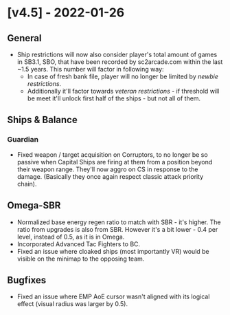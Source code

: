 # [v4.5] - 2022-01-26

## General

- Ship restrictions will now also consider player's total amount of games in SB3.1, SBO, that have been recorded by sc2arcade.com within the last ~1.5 years. This number will factor in following way:
  - In case of fresh bank file, player will no longer be limited by *newbie restrictions*.
  - Additionally it'll factor towards *veteran restrictions* - if threshold will be meet it'll unlock first half of the ships - but not all of them.

## Ships & Balance

### Guardian

- Fixed weapon / target acquisition on Corruptors, to no longer be so passive when Capital Ships are firing at them from a position beyond their weapon range. They'll now aggro on CS in response to the damage. (Basically they once again respect classic attack priority chain).

## Omega-SBR

- Normalized base energy regen ratio to match with SBR - it's higher. The ratio from upgrades is also from SBR. However it's a bit lower - 0.4 per level, instead of 0.5, as it is in Omega.
- Incorporated Advanced Tac Fighters to BC.
- Fixed an issue where cloaked ships (most importantly VR) would be visible on the minimap to the opposing team.

## Bugfixes

- Fixed an issue where EMP AoE cursor wasn't aligned with its logical effect (visual radius was larger by 0.5).
